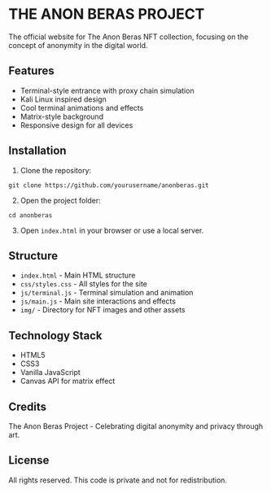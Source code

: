 # THE ANON BERAS PROJECT

The official website for The Anon Beras NFT collection, focusing on the concept of anonymity in the digital world.

## Features

- Terminal-style entrance with proxy chain simulation
- Kali Linux inspired design
- Cool terminal animations and effects
- Matrix-style background
- Responsive design for all devices

## Installation

1. Clone the repository:
```
git clone https://github.com/yourusername/anonberas.git
```

2. Open the project folder:
```
cd anonberas
```

3. Open `index.html` in your browser or use a local server.

## Structure

- `index.html` - Main HTML structure
- `css/styles.css` - All styles for the site
- `js/terminal.js` - Terminal simulation and animation
- `js/main.js` - Main site interactions and effects
- `img/` - Directory for NFT images and other assets

## Technology Stack

- HTML5
- CSS3
- Vanilla JavaScript
- Canvas API for matrix effect

## Credits

The Anon Beras Project - Celebrating digital anonymity and privacy through art.

## License

All rights reserved. This code is private and not for redistribution. 